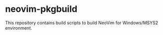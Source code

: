 # neovim-pkgbuild

This repository contains build scripts to build NeoVim for Windows/MSYS2 environment.


